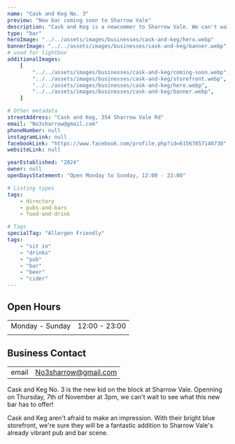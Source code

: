 ```yaml
---
name: "Cask and Keg No. 3"
preview: "New bar coming soon to Sharrow Vale"
description: "Cask and Keg is a newcommer to Sharrow Vale. We can't wait to see more from them soon!"
type: "bar"
heroImage: "../../assets/images/businesses/cask-and-keg/hero.webp"
bannerImage: "../../assets/images/businesses/cask-and-keg/banner.webp"
# used for lightbox
additionalImages:
    [
        "../../assets/images/businesses/cask-and-keg/coming-soon.webp",
        "../../assets/images/businesses/cask-and-keg/storefront.webp",
        "../../assets/images/businesses/cask-and-keg/hero.webp",
        "../../assets/images/businesses/cask-and-keg/banner.webp",
    ]

# Other metadata
streetAddress: "Cask and Keg, 354 Sharrow Vale Rd"
email: "No3sharrow@gmail.com"
phoneNumber: null
instagramLink: null
facebookLink: "https://www.facebook.com/profile.php?id=61567857140730"
websiteLink: null

yearEstablished: "2024"
owner: null
openDaysStatement: "Open Monday to Sunday, 12:00 - 23:00"

# Listing types
tags:
    - directory
    - pubs-and-bars
    - food-and-drink

# Tags
specialTag: "Allergen Friendly"
tags:
    - "sit in"
    - "drinks"
    - "pub"
    - "bar"
    - "beer"
    - "cider"
---
```


## Open Hours

|                 |               |
| --------------- | ------------- |
| Monday - Sunday | 12:00 - 23:00 |
|                 |               |

## Business Contact

|       |                                                     |
| ----- | --------------------------------------------------- |
| email | [No3sharrow@gmail.com](mailto:No3sharrow@gmail.com) |

Cask and Keg No. 3 is the new kid on the block at Sharrow Vale. Openning on Thursday, 7th of November at 3pm, we can't wait to see what this new bar has to offer!

Cask and Keg aren't afraid to make an impression. With their bright blue storefront, we're sure they will be a fantastic addition to Sharrow Vale's already vibrant pub and bar scene.
